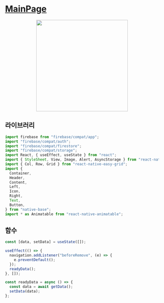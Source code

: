 # [MainPage](https://velog.io/@nezhitsya/스파르타-코딩-클럽-개발일지-4-dufo715z)

<p align="center">
  <img width="300" src="https://user-images.githubusercontent.com/60697742/153145661-8e710b33-c99d-4ab5-b1c9-4f1262a8a44b.mov">
</p>

## 라이브러리

```javascript
import firebase from "firebase/compat/app";
import "firebase/compat/auth";
import "firebase/compat/firestore";
import "firebase/compat/storage";
import React, { useEffect, useState } from "react";
import { StyleSheet, View, Image, Alert, AsyncStorage } from "react-native";
import { Col, Row, Grid } from "react-native-easy-grid";
import {
  Container,
  Header,
  Content,
  Left,
  Icon,
  Right,
  Text,
  Button,
} from "native-base";
import * as Animatable from "react-native-animatable";
```

## 함수

```javascript
const [data, setData] = useState([]);

useEffect(() => {
  navigation.addListener("beforeRemove", (e) => {
    e.preventDefault();
  });
  readyData();
}, []);

const readyData = async () => {
  const data = await getData();
  setData(data);
};
```
